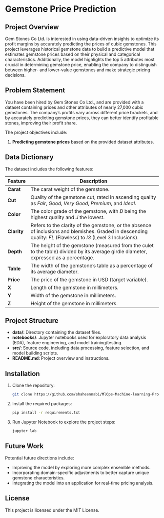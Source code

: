 # Gemstone Price Prediction

## Project Overview
Gem Stones Co Ltd. is interested in using data-driven insights to optimize its profit margins by accurately predicting the prices of cubic gemstones. This project leverages historical gemstone data to build a predictive model that estimates gemstone prices based on their physical and categorical characteristics. Additionally, the model highlights the top 5 attributes most crucial in determining gemstone price, enabling the company to distinguish between higher- and lower-value gemstones and make strategic pricing decisions.

## Problem Statement
You have been hired by Gem Stones Co Ltd., and are provided with a dataset containing prices and other attributes of nearly 27,000 cubic gemstones. The company’s profits vary across different price brackets, and by accurately predicting gemstone prices, they can better identify profitable stones, improving their profit share. 

The project objectives include:
1. **Predicting gemstone prices** based on the provided dataset attributes.

## Data Dictionary
The dataset includes the following features:

| Feature      | Description                                                                                                                                               |
|--------------|-----------------------------------------------------------------------------------------------------------------------------------------------------------|
| **Carat**    | The carat weight of the gemstone.                                                                                                                         |
| **Cut**      | Quality of the gemstone cut, rated in ascending quality as *Fair*, *Good*, *Very Good*, *Premium*, and *Ideal*.                                           |
| **Color**    | The color grade of the gemstone, with *D* being the highest quality and *J* the lowest.                                                                   |
| **Clarity**  | Refers to the clarity of the gemstone, or the absence of inclusions and blemishes. Graded in descending quality: *FL* (Flawless) to *I3* (Level 3 Inclusions). |
| **Depth**    | The height of the gemstone (measured from the culet to the table) divided by its average girdle diameter, expressed as a percentage.                     |
| **Table**    | The width of the gemstone’s table as a percentage of its average diameter.                                                                                |
| **Price**    | The price of the gemstone in USD (target variable).                                                                                                       |
| **X**        | Length of the gemstone in millimeters.                                                                                                                    |
| **Y**        | Width of the gemstone in millimeters.                                                                                                                     |
| **Z**        | Height of the gemstone in millimeters.                                                                                                                    |

## Project Structure

- **data/**: Directory containing the dataset files.
- **notebooks/**: Jupyter notebooks used for exploratory data analysis (EDA), feature engineering, and model training/testing.
- **src/**: Source code, including data processing, feature selection, and model building scripts.
- **README.md**: Project overview and instructions.



## Installation

1. Clone the repository:

   ```bash
   git clone https://github.com/shaheennabi/MlOps-Machine-learning-Project
   ```

2. Install the required packages:

   ```bash
   pip install -r requirements.txt
   ```

3. Run Jupyter Notebook to explore the project steps:

   ```bash
   jupyter lab
   ```


## Future Work
Potential future directions include:
- Improving the model by exploring more complex ensemble methods.
- Incorporating domain-specific adjustments to better capture unique gemstone characteristics.
- Integrating the model into an application for real-time pricing analysis.

## License
This project is licensed under the MIT License.
